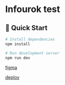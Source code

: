 # Infourok test

## 🚀 Quick Start

```bash
# Install dependencies
npm install

# Run development server
npm run dev
```

[figma](https://www.figma.com/design/mwhaNzl9TxJx9WXZVG8CSW/%D0%A2%D0%B5%D1%81%D1%82%D0%BE%D0%B2%D0%BE%D0%B5-%D0%B7%D0%B0%D0%B4%D0%B0%D0%BD%D0%B8%D0%B5?node-id=0-1&p=f&t=NhLwwRyn5xibGXZC-0)

[deploy](https://viperouss14.github.io/Test-Landing/)
